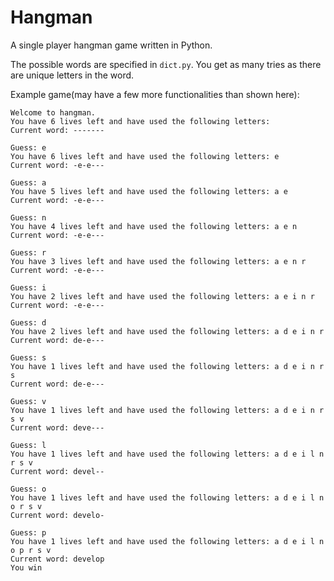 # Hangman

A single player hangman game written in Python.

The possible words are specified in `dict.py`.
You get as many tries as there are unique letters in the word.

Example game(may have a few more functionalities than shown here):
```
Welcome to hangman.
You have 6 lives left and have used the following letters: 
Current word: -------

Guess: e
You have 6 lives left and have used the following letters: e
Current word: -e-e---

Guess: a
You have 5 lives left and have used the following letters: a e
Current word: -e-e---

Guess: n
You have 4 lives left and have used the following letters: a e n
Current word: -e-e---

Guess: r
You have 3 lives left and have used the following letters: a e n r
Current word: -e-e---

Guess: i
You have 2 lives left and have used the following letters: a e i n r
Current word: -e-e---

Guess: d
You have 2 lives left and have used the following letters: a d e i n r
Current word: de-e---

Guess: s
You have 1 lives left and have used the following letters: a d e i n r s
Current word: de-e---

Guess: v
You have 1 lives left and have used the following letters: a d e i n r s v
Current word: deve---

Guess: l
You have 1 lives left and have used the following letters: a d e i l n r s v
Current word: devel--

Guess: o
You have 1 lives left and have used the following letters: a d e i l n o r s v
Current word: develo-

Guess: p
You have 1 lives left and have used the following letters: a d e i l n o p r s v
Current word: develop
You win
```
